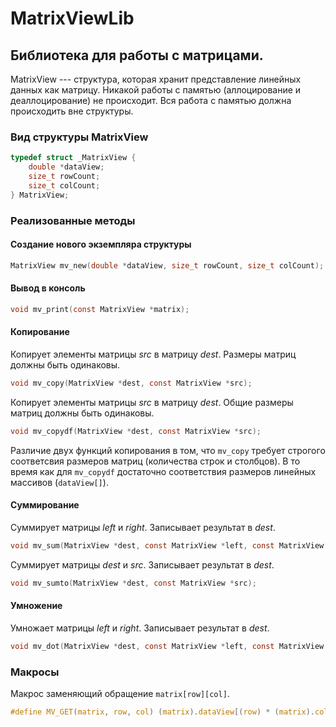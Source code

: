# MatrixViewLib
## Библиотека для работы с матрицами.
MatrixView --- структура, которая хранит представление линейных данных как матрицу.
Никакой работы с памятью (аллоцирование и деаллоцирование) не происходит.
Вся работа с памятью должна происходить вне структуры.

### Вид структуры MatrixView
```C
typedef struct _MatrixView {
    double *dataView;
    size_t rowCount;
    size_t colCount;
} MatrixView;
```

### Реализованные методы
#### Создание нового экземпляра структуры
```C
MatrixView mv_new(double *dataView, size_t rowCount, size_t colCount);
```
#### Вывод в консоль
```C
void mv_print(const MatrixView *matrix);
```

#### Копирование
Копирует элементы матрицы *src* в матрицу *dest*. Размеры матриц должны быть одинаковы.
```C
void mv_copy(MatrixView *dest, const MatrixView *src);
```

Копирует элементы матрицы *src* в матрицу *dest*. Общие размеры матриц должны быть одинаковы.
```C
void mv_copydf(MatrixView *dest, const MatrixView *src);
```

Различие двух функций копирования в том, что `mv_copy` требует строгого соответсвия размеров
матриц (количества строк и столбцов). В то время как для `mv_copydf` достаточно соответствия
размеров линейных массивов (`dataView[]`).

#### Суммирование
Суммирует матрицы *left* и *right*. Записывает результат в *dest*.
```C
void mv_sum(MatrixView *dest, const MatrixView *left, const MatrixView *right);
```

Суммирует матрицы *dest* и *src*. Записывает результат в *dest*.
```C
void mv_sumto(MatrixView *dest, const MatrixView *src);
```

#### Умножение
Умножает матрицы *left* и *right*. Записывает результат в *dest*.
```C
void mv_dot(MatrixView *dest, const MatrixView *left, const MatrixView *right);
```

### Макросы
Макрос заменяющий обращение `matrix[row][col]`. 
```C
#define MV_GET(matrix, row, col) (matrix).dataView[(row) * (matrix).colCount + (col)]
```
